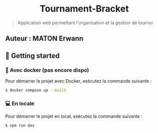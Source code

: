 <div align="center">
    <h1>Tournament-Bracket</h1>
</div>

> Application web permettant l'organisation et la gestion de tournoi

## Auteur : MATON Erwann


## 🚀 Getting started

### 🐳 Avec docker (pas encore dispo)

Pour démarrer le projet avec Docker, exécutez la commande suivante :

```sh
$ docker compose up --build
```

### 💻 En locale

Pour démarrer le projet en local, exécutez la commande suivante :

```sh
$ npm run dev
```